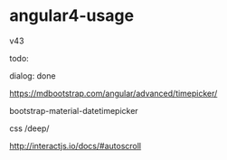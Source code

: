 # angular4-usage

v43


todo:

dialog: done








<timepicker></timepicker>
https://mdbootstrap.com/angular/advanced/timepicker/

bootstrap-material-datetimepicker

css /deep/

http://interactjs.io/docs/#autoscroll
